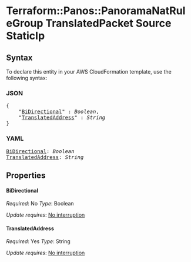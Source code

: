 # Terraform::Panos::PanoramaNatRuleGroup TranslatedPacket Source StaticIp

## Syntax

To declare this entity in your AWS CloudFormation template, use the following syntax:

### JSON

<pre>
{
    "<a href="#bidirectional" title="BiDirectional">BiDirectional</a>" : <i>Boolean</i>,
    "<a href="#translatedaddress" title="TranslatedAddress">TranslatedAddress</a>" : <i>String</i>
}
</pre>

### YAML

<pre>
<a href="#bidirectional" title="BiDirectional">BiDirectional</a>: <i>Boolean</i>
<a href="#translatedaddress" title="TranslatedAddress">TranslatedAddress</a>: <i>String</i>
</pre>

## Properties

#### BiDirectional

_Required_: No
_Type_: Boolean

_Update requires_: [No interruption](https://docs.aws.amazon.com/AWSCloudFormation/latest/UserGuide/using-cfn-updating-stacks-update-behaviors.html#update-no-interrupt)

#### TranslatedAddress

_Required_: Yes
_Type_: String

_Update requires_: [No interruption](https://docs.aws.amazon.com/AWSCloudFormation/latest/UserGuide/using-cfn-updating-stacks-update-behaviors.html#update-no-interrupt)

